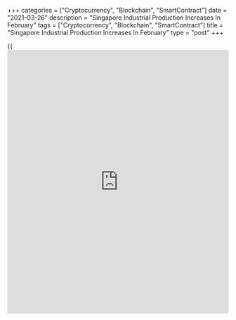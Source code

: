 +++
categories = ["Cryptocurrency", "Blockchain", "SmartContract"]
date = "2021-03-26"
description = "Singapore Industrial Production Increases In February"
tags = ["Cryptocurrency", "Blockchain", "SmartContract"]
title = "Singapore Industrial Production Increases In February"
type = "post"
+++

{{<iframe id="large-banner" src="https://www.bounty.group/#slide=26.0" width="100%" height="600" scrolling="no" style="border: 0px solid rgb(216, 221, 230); border-radius: 3px;">}}

Singapore's industrial production grew in February, data from the
Economic Development Board showed on Friday.

Industrial output rose 16.4 percent year-on-year in February, following
a 9.2 percent growth in January. Production was forecast to increase
16.5 percent.

Excluding biomedical manufacturing, industrial production grew 13.6
percent yearly in February, following a 13.0 percent increase in the
preceding month.

On a monthly basis, industrial production rose 1.6 percent in February,
slower than 4.3 percent gain in the previous month. Economists had
expected a 2.9 percent fall.

Production of electronics surged 30.3 percent annually in February and
that of biomedical manufacturing rose by 23.9 percent. Precision
engineering output gained 15.0 percent and chemicals increased 2.5
percent.

Meanwhile, general manufacturing output declined 5.5 percent and
transport engineering fell 24.2 percent.

For comments and feedback [contact](https://www.playgroundfx.com/contact/): editorial@rtt[news](https://www.letsplayfx.com/blog/forex-news-website/).com

[Economic News][1]

 **What parts of the world are seeing the best (and worst) economic
performances lately? Click[here][2] to check out our [Econ Scorecard][2]
and find out! See up-to-the-moment [ranking](https://www.playgroundfx.com/blog/crypto-exchange-ranking/)s for the best and worst
performers in [GDP][3], [unemployment rate][4], [inflation][2] and much
more.**

   1. www.rtt[news](https://www.letsplayfx.com/blog/forex-news-website/).com/Content/EconomicNews.aspx
   2. www.rtt[news](https://www.letsplayfx.com/blog/forex-news-website/).com/economic-scorecard/world-rank/CPI/highest-performance.aspx
   3. www.rtt[news](https://www.letsplayfx.com/blog/forex-news-website/).com/economic-scorecard/world-rank/GDP/highest-performance.aspx
   4. www.rtt[news](https://www.letsplayfx.com/blog/forex-news-website/).com/economic-scorecard/world-rank/unemployment-rate/lowest-performance.aspx